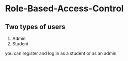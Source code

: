 # Role-Based-Access-Control

## Two types of users
   1. Admin
   2. Student

you can register and log in as a student or as  an admin
